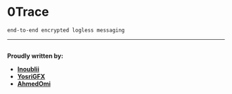 # 0Trace
``` end-to-end encrypted logless messaging ```

---
##
**Proudly written by:**
- **[Inoublii](https://github.com/inoublii)**
- **[YosriGFX](https://github.com/YosriGFX)**
- **[AhmedOmi](https://github.com/AhmedOmi)**
##